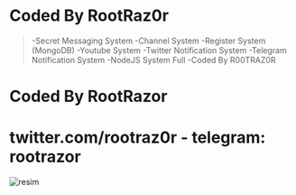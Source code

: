 # Coded By RootRaz0r

> -Secret Messaging System 
> -Channel System 
> -Register System (MongoDB) 
> -Youtube System 
> -Twitter Notification System 
> -Telegram Notification System 
> -NodeJS System Full 
> -Coded By R00TRAZ0R

# Coded By RootRazor
# twitter.com/rootraz0r - telegram: rootrazor

![resim](https://i.hizliresim.com/PzI6Ec.png)
